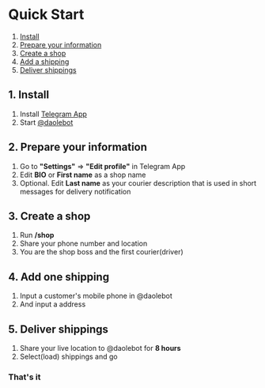 # Quick Start
1. [Install](#install)
2. [Prepare your information](#prepare)
3. [Create a shop](#create)
4. [Add a shipping](#add-shipping)
5. [Deliver shippings](#deliver)

## 1. Install<a id="install"></a>
1. Install [Telegram App](http://telegram.org "Telegram App")
2. Start [@daolebot](http://t.me/daoleme "@daolebot")

## 2. Prepare your information<a id="prepare"></a>
1. Go to **"Settings"** => **"Edit profile"** in Telegram App
2. Edit **BIO** or **First name** as a shop name
3. Optional. Edit **Last name** as your courier description that is used in short messages for delivery notification

## 3. Create a shop<a id="create"></a>
1. Run **/shop**
2. Share your phone number and location
3. You are the shop boss and the first courier(driver)

## 4. Add one shipping<a id="add-shipping"></a>
1. Input a customer's mobile phone in @daolebot
2. And input a address

## 5. Deliver shippings<a id="deliver"></a>
1. Share your live location to @daolebot for **8 hours**
2. Select(load) shippings and go

### That's it
